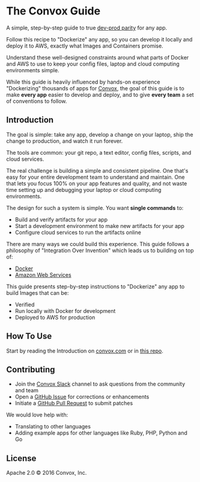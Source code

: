 # The Convox Guide

A simple, step-by-step guide to true [dev-prod parity](https://12factor.net/dev-prod-parity) for any app.

Follow this recipe to "Dockerize" any app, so you can develop it locally and deploy it to AWS, exactly what Images and Containers promise.

Understand these well-designed constraints around what parts of Docker and AWS to use to keep your config files, laptop and cloud computing environments simple.

While this guide is heavily influenced by hands-on experience "Dockerizing" thousands of apps for [Convox](https://convox.com), the goal of this guide is to make **every app** easier to develop and deploy, and to give **every team** a set of conventions to follow.

## Introduction

The goal is simple: take any app, develop a change on your laptop, ship the change to production, and watch it run forever.

The tools are common: your git repo, a text editor, config files, scripts, and cloud services.

The real challenge is building a simple and consistent pipeline. One that's easy for your entire development team to understand and maintain. One that lets you focus 100% on your app features and quality, and not waste time setting up and debugging your laptop or cloud computing environments.

The design for such a system is simple. You want **single commands** to:

* Build and verify artifacts for your app
* Start a development environment to make new artifacts for your app
* Configure cloud services to run the artifacts online

There are many ways we could build this experience. This guide follows a philosophy of "Integration Over Invention" which leads us to building on top of:

* [Docker](https://docker.com)
* [Amazon Web Services](https://aws.amazon.com/)

This guide presents step-by-step instructions to "Dockerize" any app to build Images that can be:

* Verified
* Run locally with Docker for development
* Deployed to AWS for production

## How To Use

Start by reading the Introduction on [convox.com](https://convox.com/guide) or in [this repo](01-introduction.md).

## Contributing

* Join the [Convox Slack](https://invite.convox.com) channel to ask questions from the community and team
* Open a [GitHub Issue](https://github.com/convox/site/issues/new) for corrections or enhancements
* Initiate a [GitHub Pull Request](https://help.github.com/articles/using-pull-requests/) to submit patches

We would love help with:

* Translating to other languages
* Adding example apps for other languages like Ruby, PHP, Python and Go

## License

Apache 2.0 &copy; 2016 Convox, Inc.
